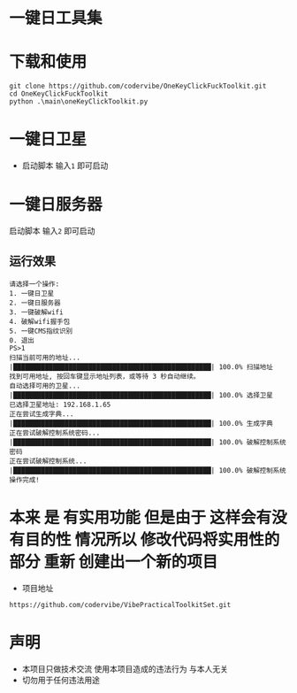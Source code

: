 # 一键日工具集
# 下载和使用
~~~
git clone https://github.com/codervibe/OneKeyClickFuckToolkit.git
cd OneKeyClickFuckToolkit
python .\main\oneKeyClickToolkit.py
~~~
# 一键日卫星
* 启动脚本 输入```1``` 即可启动

# 一键日服务器
启动脚本 输入```2``` 即可启动

## 运行效果
~~~text
请选择一个操作:
1. 一键日卫星
2. 一键日服务器
3. 一键破解wifi
4. 破解wifi握手包
5. 一键CMS指纹识别
0. 退出
PS>1
扫描当前可用的地址...
|██████████████████████████████████████████████████| 100.0% 扫描地址
找到可用地址, 按回车键显示地址列表，或等待 3 秒自动继续。
自动选择可用的卫星...
|██████████████████████████████████████████████████| 100.0% 选择卫星
已选择卫星地址: 192.168.1.65
正在尝试生成字典...
|██████████████████████████████████████████████████| 100.0% 生成字典
正在尝试破解控制系统密码...
|██████████████████████████████████████████████████| 100.0% 破解控制系统密码
正在尝试破解控制系统...
|██████████████████████████████████████████████████| 100.0% 破解控制系统
操作完成!

~~~
# 本来 是 有实用功能 但是由于 这样会有没有目的性 情况所以 修改代码将实用性的部分 重新 创建出一个新的项目 
* 项目地址
~~~
https://github.com/codervibe/VibePracticalToolkitSet.git
~~~
# 声明 
* 本项目只做技术交流 使用本项目造成的违法行为 与本人无关 
* 切勿用于任何违法用途